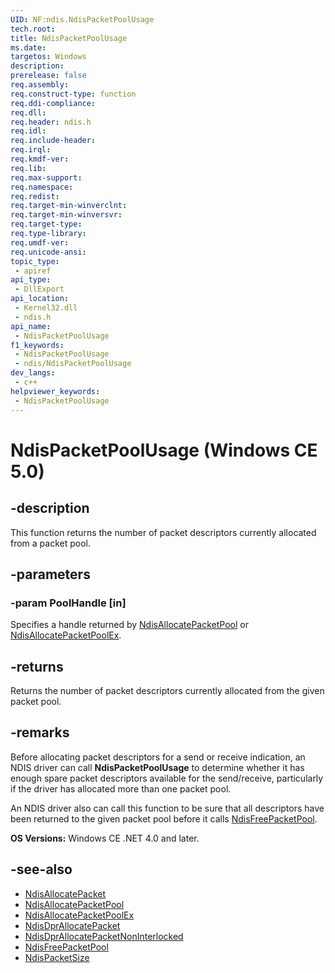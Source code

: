 ```yaml
---
UID: NF:ndis.NdisPacketPoolUsage
tech.root: 
title: NdisPacketPoolUsage
ms.date: 
targetos: Windows
description: 
prerelease: false
req.assembly: 
req.construct-type: function
req.ddi-compliance: 
req.dll: 
req.header: ndis.h
req.idl: 
req.include-header: 
req.irql: 
req.kmdf-ver: 
req.lib: 
req.max-support: 
req.namespace: 
req.redist: 
req.target-min-winverclnt: 
req.target-min-winversvr: 
req.target-type: 
req.type-library: 
req.umdf-ver: 
req.unicode-ansi: 
topic_type:
 - apiref
api_type:
 - DllExport
api_location:
 - Kernel32.dll
 - ndis.h
api_name:
 - NdisPacketPoolUsage
f1_keywords:
 - NdisPacketPoolUsage
 - ndis/NdisPacketPoolUsage
dev_langs:
 - c++
helpviewer_keywords:
 - NdisPacketPoolUsage
---
```


# NdisPacketPoolUsage (Windows CE 5.0)

## -description

This function returns the number of packet descriptors currently allocated from a packet pool.

## -parameters

### -param PoolHandle [in]

Specifies a handle returned by [NdisAllocatePacketPool](aa447908\(v=msdn.10\).md) or [NdisAllocatePacketPoolEx](nf-ndis-ndisallocatepacketpoolex.md).

## -returns

Returns the number of packet descriptors currently allocated from the given packet pool.

## -remarks

Before allocating packet descriptors for a send or receive indication, an NDIS driver can call **NdisPacketPoolUsage** to determine whether it has enough spare packet descriptors available for the send/receive, particularly if the driver has allocated more than one packet pool.

An NDIS driver also can call this function to be sure that all descriptors have been returned to the given packet pool before it calls [NdisFreePacketPool](nf-ndis-ndisfreepacketpool.md).

**OS Versions:** Windows CE .NET 4.0 and later.  

## -see-also

- [NdisAllocatePacket](aa447907\(v=msdn.10\).md)
- [NdisAllocatePacketPool](aa447908\(v=msdn.10\).md)
- [NdisAllocatePacketPoolEx](nf-ndis-ndisallocatepacketpoolex.md)
- [NdisDprAllocatePacket](aa447938\(v=msdn.10\).md)
- [NdisDprAllocatePacketNonInterlocked](aa447939\(v=msdn.10\).md)
- [NdisFreePacketPool](nf-ndis-ndisfreepacketpool.md)
- [NdisPacketSize](aa448321\(v=msdn.10\).md)

